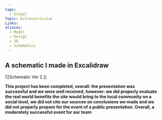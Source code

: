```yaml
---
tags:
  - School
Topic: Extracurricular
Links: 
aliases:
  - Model
  - Design
  - 3D
  - Schematics
---
```

## A schematic I made in Excalidraw 

![[Schematic Ver 2.]]

**This project has been completed, overall: the presentation was successful and we were well received, however: we did properly evaluate the real world benefits the site would bring to the local community on a social level, we did not cite our sources on conclusions we made and we did not properly prepare for the event of a public presentation. Overall, a moderately successful event for our team** 
